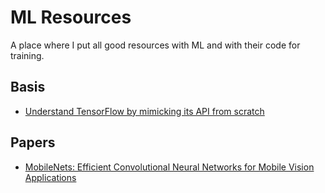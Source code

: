 
# ML Resources

A place where I put all good resources with ML and with their code for training.


## Basis

 - [Understand TensorFlow by mimicking its API from scratch](https://d3lm.medium.com/understand-tensorflow-by-mimicking-its-api-from-scratch-faa55787170d)

## Papers
 - [MobileNets: Efficient Convolutional Neural Networks for Mobile Vision Applications](https://arxiv.org/pdf/1704.04861.pdf)